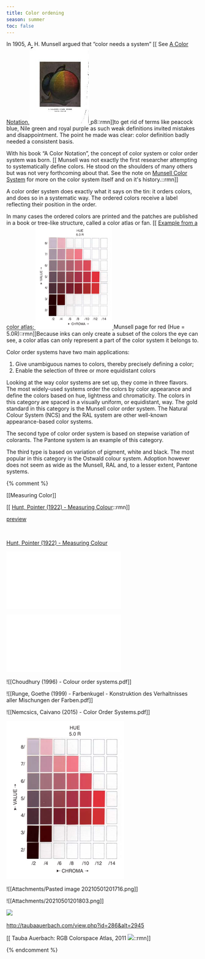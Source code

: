 ```yaml
---
title: Color ordening
season: summer
toc: false
---
```

In 1905, A. H. Munsell argued that “color needs a system” [[
See <a href="https://drive.google.com/file/d/16bqqGIdSOmWVKFwc54g4eqtJonIMtui9" class="tooltip">A Color Notation,<span><img class="callout" src="/assets/img/Munsell_(1905)_-_A_Color_Notation.jpg"></span>
</a>p8::rmn]]to get rid of terms like peacock blue, Nile green and royal purple as such weak definitions invited mistakes and disappointment. The point he made was clear: color definition badly needed a consistent basis.



With his book “A Color Notation”, the concept of color system or color order system was born. [[
Munsell was not exactly the first researcher attempting to systematically define colors. He stood on the shoulders of many others but was not very forthcoming about that. See the note on [Munsell Color System](file:///"Users/teunis/notpoemsandrubbish/\_notes/Munsell%20Color%20System.md") for more on the color system itself and on it's history.::rmn]]



A color order system does exactly what it says on the tin: it orders colors, and does so in a systematic way. The ordered colors receive a label reflecting their position in the order.



In many cases the ordered colors are printed and the patches are published in a book or tree-like structure, called a color atlas or fan. [[
<a href="https://codepen.io/anon/pen/rgPKvy" class="tooltip">
    Example from a color atlas:
	<span><img class="callout" src="/assets/img/20210501184610.png" width="200"/></span>
</a>Munsell page for red (Hue = 5.0R)::rmn]]Because inks can only create a subset of the colors the eye can see, a color atlas can only represent a part of the color system it belongs to.



Color order systems have two main applications:
1.  Give unambiguous names to colors, thereby precisely defining a color;
2.  Enable the selection of three or more equidistant colors



Looking at the way color systems are set up, they come in three flavors. The most widely-used systems order the colors by color appearance and define the colors based on hue, lightness and chromaticity. The colors in this category are spaced in a visually uniform, or equidistant, way. The gold standard in this category is the Munsell color order system. The Natural Colour System (NCS) and the RAL system are other well-known appearance-based color systems.



The second type of color order system is based on stepwise variation of colorants. The Pantone system is an example of this category.



The third type is based on variation of pigment, white and black. The most popular in this category is the Ostwald colour system. Adoption however does not seem as wide as the Munsell, RAL and, to a lesser extent, Pantone systems.

{% comment %}

[[Measuring Color]]

[[
[Hunt, Pointer (1922) - Measuring Colour](file:///Users/teunis/notpoemsandrubbish/assets/pdf/HuntPointerMeasuringColour.pdf)::rmn]]

[preview](https://docs.google.com/viewer?a=bi&pagenumber=1&url=https://drive.google.com/file/d/1QLGkCn33xObbpGAI7PO_suBcciHk29QU)

<a href="file:///Users/teunis/notpoemsandrubbish/assets/pdf/HuntPointerMeasuringColour.pdf" class="image fit"><img src="/assets/img/favicon.png" alt=""></a>

[Hunt, Pointer (1922) - Measuring Colour](https://drive.google.com/file/d/1QLGkCn33xObbpGAI7PO_suBcciHk29QU/view)

<iframe src="/assets/pdf/HuntPointerMeasuringColour.pdf"  type="application/pdf" marginheight="0" align="top" scrolling="No" frameborder="0" hspace="0" vspace="0"></iframe>

<embed src="/assets/pdf/HuntPointerMeasuringColour.pdf"  type="application/pdf"></embed>

<object data="{{ site.url }}/assets/pdf/HuntPointerMeasuringColour.pdf" width="1000" height="1000" type="application/pdf"></object>

![[Choudhury (1996) - Colour order systems.pdf]]

![[Runge, Goethe (1999) - Farbenkugel - Konstruktion des Verhaltnisses aller Mischungen der Farben.pdf]]

![[Nemcsics, Caivano (2015) - Color Order Systems.pdf]]



![alt text](/assets/img/20210501184610.png "Munsell example")

![[Attachments/Pasted image 20210501201716.png]]

![[Attachments/20210501201803.png]]

![](https://tauba.s3.amazonaws.com/large/Tauba_Auerbach_RGB_Atlas_BLUE_Back_008_Photo_Steven_Probert-Tauba-Auerbach-large.jpg)



http://taubaauerbach.com/view.php?id=286&alt=2945

[[
Tauba Auerbach: RGB Colorspace Atlas, 2011 ![](https://tauba.s3.amazonaws.com/thumb/Tauba_Auerbach_RGB_Atlas_BLUE_Back_008_Photo_Steven_Probert-Tauba-Auerbach-small.jpg)::rmn]]

{% endcomment %}